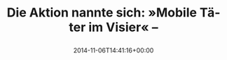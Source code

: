 ---
retweeted: false
source: <a href="http://corebird.baedert.org" rel="nofollow">Corebird</a>
entities:
  hashtags: []
  symbols: []
  user_mentions: []
  urls:
  - url: http://t.co/47QeBj2Wvv
    expanded_url: http://www.presseportal.de/polizeipresse/pm/12415/2874015/pol-k-141106-5-k-u-a-mobile-taeter-im-visier-schwerpunkteinsatz-der-polizei-koeln
    display_url: presseportal.de/polizeipresse/…
    indices:
    - '51'
    - '73'
display_text_range:
- '0'
- '73'
favorite_count: '0'
id_str: '530369327560933376'
truncated: false
retweet_count: '0'
id: '530369327560933376'
possibly_sensitive: false
created_at: Thu Nov 06 14:41:16 +0000 2014
favorited: false
full_text: 'Die Aktion nannte sich: »Mobile Täter im Visier« –'
lang: de
quote_url: http://www.presseportal.de/polizeipresse/pm/12415/2874015/pol-k-141106-5-k-u-a-mobile-taeter-im-visier-schwerpunkteinsatz-der-polizei-koeln
tags:
- pesos/twitter
date: '2014-11-06T14:41:16+00:00'
src: https://twitter.com/bascht/status/530369327560933376
original_url: https://twitter.com/bascht/status/530369327560933376
type: twitter_tweet
text: 'Die Aktion nannte sich: »Mobile Täter im Visier« –'
title: 'Die Aktion nannte sich: »Mobile Täter im Visier« –

  '

---